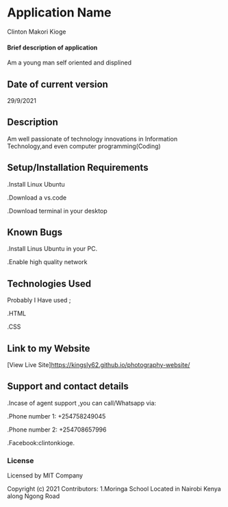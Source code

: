 # Application Name

Clinton Makori Kioge

#### Brief description of application

Am a young man self oriented and displined

## Date of current version

29/9/2021

## Description

Am well passionate of technology innovations in
Information Technology,and even computer programming(Coding)

## Setup/Installation Requirements

.Install Linux Ubuntu

.Download a vs.code

.Download terminal in your desktop

## Known Bugs

.Install Linus Ubuntu in your PC.

.Enable high quality network

## Technologies Used

Probably I Have used ;

.HTML

.CSS

## Link to my Website

[View Live Site]https://kingsly62.github.io/photography-website/

## Support and contact details

.Incase of agent support ,you can call/Whatsapp
via:

.Phone number 1: +254758249045

.Phone number 2: +254708657996

.Facebook:clintonkioge.

### License

Licensed by MIT Company

Copyright (c) 2021
Contributors:
1.Moringa School Located in Nairobi Kenya
along Ngong Road

